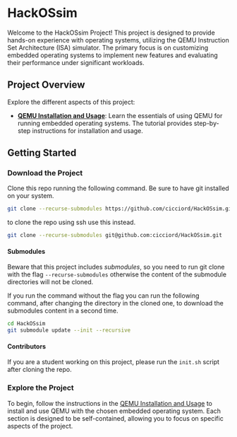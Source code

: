 # HackOSsim

Welcome to the HackOSsim Project! This project is designed to provide hands-on experience with operating systems, utilizing the QEMU Instruction Set Architecture (ISA) simulator. The primary focus is on customizing embedded operating systems to implement new features and evaluating their performance under significant workloads.

## Project Overview

Explore the different aspects of this project:

- [**QEMU Installation and Usage**](./docs/qemu.md): Learn the essentials of using QEMU for running embedded operating systems. The tutorial provides step-by-step instructions for installation and usage.

## Getting Started

### Download the Project

Clone this repo running the following command. Be sure to have git installed on your system.

```bash
git clone --recurse-submodules https://github.com/cicciord/HackOSsim.git
```

to clone the repo using ssh use this instead.

```bash
git clone --recurse-submodules git@github.com:cicciord/HackOSsim.git
```

#### Submodules

Beware that this project includes _submodules_, so you need to run git clone with the flag `--recurse-submodules` otherwise the content of the submodule directories will not be cloned.

If you run the command without the flag you can run the following command, after changing the directory in the cloned one, to download the submodules content in a second time.

```bash
cd HackOSsim
git submodule update --init --recursive
```

#### Contributors
If you are a student working on this project, please run the `init.sh` script after cloning the repo.

### Explore the Project

To begin, follow the instructions in the [QEMU Installation and Usage](./docs/qemu.md) to install and use QEMU with the chosen embedded operating system. Each section is designed to be self-contained, allowing you to focus on specific aspects of the project.
